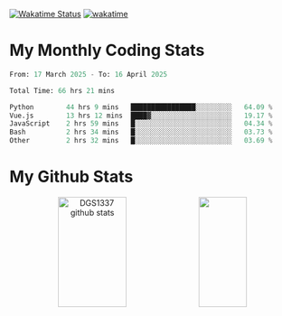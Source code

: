[![Wakatime Status](https://github.com/noopurphalak/noopurphalak/workflows/wakatime-status-update/badge.svg)](https://github.com/noopurphalak/noopurphalak/actions/workflows/main.yml)
[![wakatime](https://wakatime.com/badge/user/80ace140-ef40-4fdd-b8ed-f3be3d2e1aea.svg)](https://wakatime.com/@80ace140-ef40-4fdd-b8ed-f3be3d2e1aea)

# My Monthly Coding Stats

<!--START_SECTION:waka-->

```python
From: 17 March 2025 - To: 16 April 2025

Total Time: 66 hrs 21 mins

Python        44 hrs 9 mins   ████████████████░░░░░░░░░   64.09 %
Vue.js        13 hrs 12 mins  ████▓░░░░░░░░░░░░░░░░░░░░   19.17 %
JavaScript    2 hrs 59 mins   █░░░░░░░░░░░░░░░░░░░░░░░░   04.34 %
Bash          2 hrs 34 mins   █░░░░░░░░░░░░░░░░░░░░░░░░   03.73 %
Other         2 hrs 32 mins   █░░░░░░░░░░░░░░░░░░░░░░░░   03.69 %
```

<!--END_SECTION:waka-->

# My Github Stats
<div style="text-align: center;">
  <img width="49%" height="195px" src="https://github-readme-stats-sigma-five.vercel.app/api?username=noopurphalak&show_icons=true&count_private=true&hide_border=true&title_color=00FFFF&icon_color=00FFFF&text_color=00FFFF&bg_color=0d1117" alt="DGS1337 github stats" />
  <img width="41%" height="195px" src="https://github-readme-stats-sigma-five.vercel.app/api/top-langs/?username=noopurphalak&layout=compact&hide_border=true&title_color=00FFFF&text_color=00FFFF&bg_color=0d1117" />
</div>
